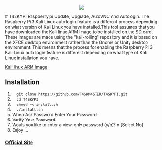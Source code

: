 <p align="center"><img src="https://lh3.googleusercontent.com/-nnBt77Cc_04/WrB0ek6vlRI/AAAAAAAABKM/QA2Y0QlBcs0oBZOgP_p53iCiBWMHZRKxACLcBGAs/h114/T4SKYPI.png" /></p>
# T4SKYPI
Raspberry pi Update, Upgrade, AutoVNC And Autologin. The Raspberry Pi 3 Kali Linux auto login feature is a different process depending on what version of Kali Linux you have installed.This tool assumes that you have downloaded the Kali linux ARM Image to be installed on the SD card. These images are made using the "kali-rolling" repository and it is based on the XFCE desktop environment rather than the Gnome or Unity desktop environment.
This means that the process for enabling the Raspberry Pi 3 Kali Linux auto login feature is different depending on what type of Kali Linux installation you have.

[Kali linux ARM Image](https://build.nethunter.com/nexmon-pi-builds/kali-0.1-rpi3-nexmon.img.xz)

## Installation
1.  ```   git clone https://github.com/T4SKM4STER/T4SKYPI.git   ```
2.  ```   cd T4SKYPI   ```
3.  ```   chmod +x install.sh   ```
4.  ```   ./install.sh   ```
5.  When Ask Password Enter Your Password .
6.	Varify Your Password.
7.  Wouls you like to enter a view-only password (y/n)? n  [Select No]
8.  Enjoy ...
###  [Official Site](https://t4skm4ster.blogspot.com/)
	
